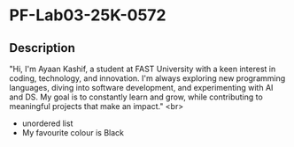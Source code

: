 # PF-Lab03-25K-0572
## Description
"Hi, I'm Ayaan Kashif, a student at FAST University with a keen interest in coding, technology, and innovation. I'm always exploring new programming languages, diving into software development, and experimenting with AI and DS. My goal is to constantly learn and grow, while contributing to meaningful projects that make an impact."
<br\>
- unordered list
- My favourite colour is Black 
